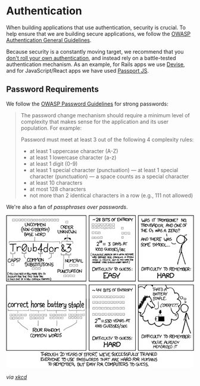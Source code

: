 # Authentication

When building applications that use authentication, security is crucial. To help ensure that we are building secure applications, we follow the [OWASP Authentication General Guidelines](https://www.owasp.org/index.php/Authentication_Cheat_Sheet#Authentication_General_Guidelines).

Because security is a constantly moving target, we recommend that you [don't roll your own authentication](https://blog.codeship.com/why-you-shouldnt-roll-your-own-authentication/), and instead rely on a battle-tested authentication mechanism. As an example, for Rails apps we use [Devise](https://github.com/plataformatec/devise), and for JavaScript/React apps we have used [Passport JS](http://passportjs.org/).

## Password Requirements

We follow the [OWASP Password Guidelines](https://www.owasp.org/index.php/Authentication_Cheat_Sheet#Implement_Proper_Password_Strength_Controls) for strong passwords:

> The password change mechanism should require a minimum level of complexity that makes sense for the application and its user population. For example:
>
> Password must meet at least 3 out of the following 4 complexity rules:
>
> - at least 1 uppercase character (A-Z)
> - at least 1 lowercase character (a-z)
> - at least 1 digit (0-9)
> - at least 1 special character (punctuation) — at least 1 special character (punctuation) — a space counts as a special character
> - at least 10 characters
> - at most 128 characters
> - not more than 2 identical characters in a row (e.g., 111 not allowed)

We're also a fan of _passphrases over passwords_.

![Password Strength](./password_strength.png)

_via [xkcd](https://xkcd.com/936/)_
